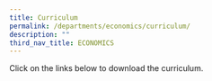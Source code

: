 ```yaml
---
title: Curriculum
permalink: /departments/economics/curriculum/
description: ""
third_nav_title: ECONOMICS
---
```

Click on the links below to download the curriculum.